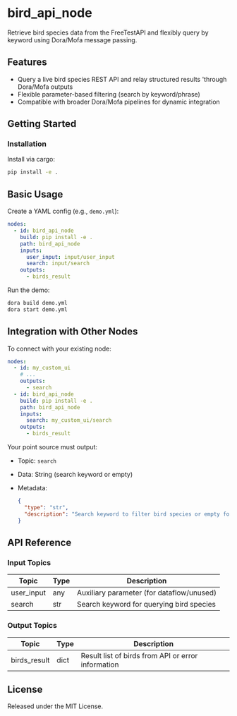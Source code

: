 # bird_api_node

Retrieve bird species data from the FreeTestAPI and flexibly query by keyword using Dora/Mofa message passing.

## Features
- Query a live bird species REST API and relay structured results
'through Dora/Mofa outputs
- Flexible parameter-based filtering (search by keyword/phrase)
- Compatible with broader Dora/Mofa pipelines for dynamic integration

## Getting Started

### Installation
Install via cargo:
```bash
pip install -e .
```

## Basic Usage

Create a YAML config (e.g., `demo.yml`):

```yaml
nodes:
  - id: bird_api_node
    build: pip install -e .
    path: bird_api_node
    inputs:
      user_input: input/user_input
      search: input/search
    outputs:
      - birds_result
```

Run the demo:

```bash
dora build demo.yml
dora start demo.yml
```


## Integration with Other Nodes

To connect with your existing node:

```yaml
nodes:
  - id: my_custom_ui
    # ...
    outputs:
      - search
  - id: bird_api_node
    build: pip install -e .
    path: bird_api_node
    inputs:
      search: my_custom_ui/search
    outputs:
      - birds_result
```

Your point source must output:

* Topic: `search`
* Data: String (search keyword or empty)
* Metadata:

  ```json
  {
    "type": "str",
    "description": "Search keyword to filter bird species or empty for all birds"
  }
  ```

## API Reference

### Input Topics

| Topic       | Type   | Description                              |
| ----------- | ------ | ---------------------------------------- |
| user_input  | any    | Auxiliary parameter (for dataflow/unused) |
| search      | str    | Search keyword for querying bird species  |

### Output Topics

| Topic         | Type   | Description                                           |
| ------------- | ------ | ----------------------------------------------------- |
| birds_result  | dict   | Result list of birds from API or error information    |


## License

Released under the MIT License.
